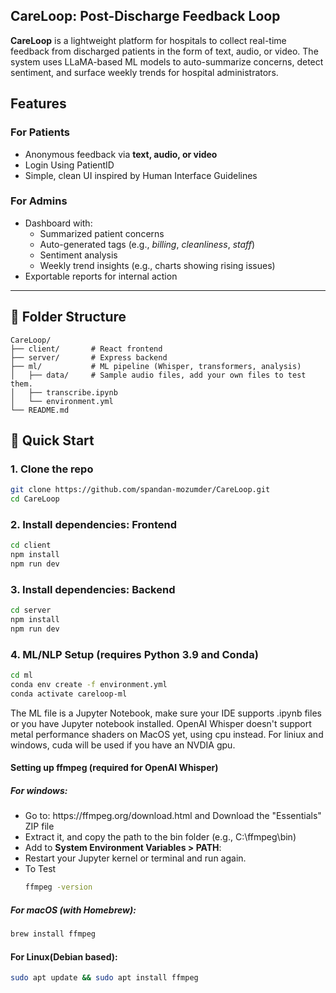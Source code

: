 <h2>CareLoop: Post-Discharge Feedback Loop</h2>
<b>CareLoop</b> is a lightweight platform for hospitals to collect real-time feedback from discharged patients in the form of text, audio, or video. The system uses LLaMA-based ML models to auto-summarize concerns, detect sentiment, and surface weekly trends for hospital administrators.
<br/>

## Features

### For Patients
- Anonymous feedback via **text, audio, or video**
- Login Using PatientID
- Simple, clean UI inspired by Human Interface Guidelines

### For Admins
- Dashboard with:
  - Summarized patient concerns
  - Auto-generated tags (e.g., *billing*, *cleanliness*, *staff*)
  - Sentiment analysis
  - Weekly trend insights (e.g., charts showing rising issues)
- Exportable reports for internal action

---

## 📁 Folder Structure

```
CareLoop/
├── client/       # React frontend
├── server/       # Express backend
├── ml/           # ML pipeline (Whisper, transformers, analysis)
│   ├── data/     # Sample audio files, add your own files to test them.
│   ├── transcribe.ipynb
│   └── environment.yml
└── README.md
```


## 🚀 Quick Start

### 1. Clone the repo
```bash
git clone https://github.com/spandan-mozumder/CareLoop.git
cd CareLoop
```

### 2. Install dependencies: Frontend
```bash
cd client
npm install
npm run dev
```

### 3. Install dependencies: Backend
```bash
cd server
npm install
npm run dev
```

### 4. ML/NLP Setup (requires Python 3.9 and Conda)
```bash
cd ml
conda env create -f environment.yml
conda activate careloop-ml
```

The ML file is a Jupyter Notebook, make sure your IDE supports .ipynb files or you have Jupyter notebook installed.
OpenAI Whisper doesn't support metal performance shaders on MacOS yet, using cpu instead. For liniux and windows, cuda will be used if you have an NVDIA gpu.
#### Setting up ffmpeg (required for OpenAI Whisper)
##### For windows:
<ul>
<li>Go to: https://ffmpeg.org/download.html and Download the "Essentials" ZIP file
<li>Extract it, and copy the path to the bin folder (e.g., C:\ffmpeg\bin)
<li>Add to <b>System Environment Variables > PATH</b>:
<li>Restart your Jupyter kernel or terminal and run again.
<li>To Test
  
```bash
ffmpeg -version
```
</ul>

##### For macOS (with Homebrew):

```bash
brew install ffmpeg
```

#### For Linux(Debian based):

```bash
sudo apt update && sudo apt install ffmpeg
```
